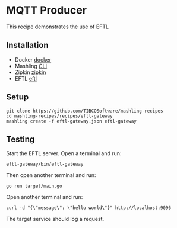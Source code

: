 # MQTT Producer
This recipe demonstrates the use of EFTL

## Installation
* Docker [docker](https://www.docker.com)
* Mashling [CLI](https://github.com/TIBCOSoftware/mashling)
* Zipkin [zipkin](http://zipkin.io/pages/quickstart)
* EFTL [eftl](https://www.tibco.com/products/tibco-eftl)

## Setup
```
git clone https://github.com/TIBCOSoftware/mashling-recipes
cd mashling-recipes/recipes/eftl-gateway
mashling create -f eftl-gateway.json eftl-gateway
```

## Testing
Start the EFTL server. Open a terminal and run:
```
eftl-gateway/bin/eftl-gateway
```

Then open another terminal and run:
```
go run target/main.go
```

Open another terminal and run:
```
curl -d "{\"message\": \"hello world\"}" http://localhost:9096
```

The target service should log a request.
